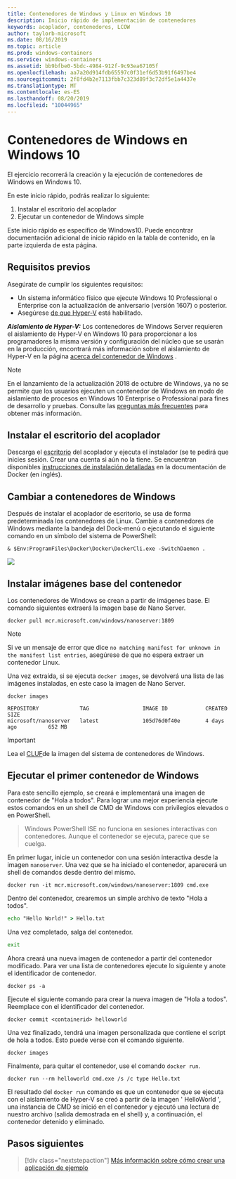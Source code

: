 ```yaml
---
title: Contenedores de Windows y Linux en Windows 10
description: Inicio rápido de implementación de contenedores
keywords: acoplador, contenedores, LCOW
author: taylorb-microsoft
ms.date: 08/16/2019
ms.topic: article
ms.prod: windows-containers
ms.service: windows-containers
ms.assetid: bb9bfbe0-5bdc-4984-912f-9c93ea67105f
ms.openlocfilehash: aa7a20d914fdb65597c0f31ef6d53b91f6497be4
ms.sourcegitcommit: 2f8fd4b2e7113fbb7c323d89f3c72df5e1a4437e
ms.translationtype: MT
ms.contentlocale: es-ES
ms.lasthandoff: 08/20/2019
ms.locfileid: "10044965"
---
```

# <a name="windows-containers-on-windows-10"></a>Contenedores de Windows en Windows 10

El ejercicio recorrerá la creación y la ejecución de contenedores de Windows en Windows 10.

En este inicio rápido, podrás realizar lo siguiente:

1. Instalar el escritorio del acoplador
2. Ejecutar un contenedor de Windows simple

Este inicio rápido es específico de Windows10. Puede encontrar documentación adicional de inicio rápido en la tabla de contenido, en la parte izquierda de esta página.

## <a name="prerequisites"></a>Requisitos previos
Asegúrate de cumplir los siguientes requisitos:
- Un sistema informático físico que ejecute Windows 10 Professional o Enterprise con la actualización de aniversario (versión 1607) o posterior. 
- Asegúrese [de que Hyper-V](https://docs.microsoft.com/virtualization/hyper-v-on-windows/reference/hyper-v-requirements) está habilitado.

***Aislamiento de Hyper-V:*** Los contenedores de Windows Server requieren el aislamiento de Hyper-V en Windows 10 para proporcionar a los programadores la misma versión y configuración del núcleo que se usarán en la producción, encontrará más información sobre el aislamiento de Hyper-V en la página [acerca del contenedor de Windows](../about/index.md) .

> [!NOTE]
> En el lanzamiento de la actualización 2018 de octubre de Windows, ya no se permite que los usuarios ejecuten un contenedor de Windows en modo de aislamiento de procesos en Windows 10 Enterprise o Professional para fines de desarrollo y pruebas. Consulte las [preguntas más frecuentes](../about/faq.md) para obtener más información.

## <a name="install-docker-desktop"></a>Instalar el escritorio del acoplador

Descarga el [escritorio](https://store.docker.com/editions/community/docker-ce-desktop-windows) del acoplador y ejecuta el instalador (se te pedirá que inicies sesión. Crear una cuenta si aún no la tiene. Se encuentran disponibles [instrucciones de instalación detalladas](https://docs.docker.com/docker-for-windows/install) en la documentación de Docker (en inglés).

## <a name="switch-to-windows-containers"></a>Cambiar a contenedores de Windows

Después de instalar el acoplador de escritorio, se usa de forma predeterminada los contenedores de Linux. Cambie a contenedores de Windows mediante la bandeja del Dock-menú o ejecutando el siguiente comando en un símbolo del sistema de PowerShell:

```console
& $Env:ProgramFiles\Docker\Docker\DockerCli.exe -SwitchDaemon .
```

![](./media/docker-for-win-switch.png)

## <a name="install-base-container-images"></a>Instalar imágenes base del contenedor

Los contenedores de Windows se crean a partir de imágenes base. El comando siguientes extraerá la imagen base de Nano Server.

```console
docker pull mcr.microsoft.com/windows/nanoserver:1809
```

> [!NOTE]
> Si ve un mensaje de error que dice `no matching manifest for unknown in the manifest list entries`, asegúrese de que no espera extraer un contenedor Linux.

Una vez extraída, si se ejecuta `docker images`, se devolverá una lista de las imágenes instaladas, en este caso la imagen de Nano Server.

```console
docker images

REPOSITORY             TAG                 IMAGE ID            CREATED             SIZE
microsoft/nanoserver   latest              105d76d0f40e        4 days ago          652 MB
```

> [!IMPORTANT]
> Lea el [CLUF](../images-eula.md)de la imagen del sistema de contenedores de Windows.

## <a name="run-your-first-windows-container"></a>Ejecutar el primer contenedor de Windows

Para este sencillo ejemplo, se creará e implementará una imagen de contenedor de "Hola a todos". Para lograr una mejor experiencia ejecute estos comandos en un shell de CMD de Windows con privilegios elevados o en PowerShell.

> Windows PowerShell ISE no funciona en sesiones interactivas con contenedores. Aunque el contenedor se ejecuta, parece que se cuelga.

En primer lugar, inicie un contenedor con una sesión interactiva desde la imagen `nanoserver`. Una vez que se ha iniciado el contenedor, aparecerá un shell de comandos desde dentro del mismo.  

```console
docker run -it mcr.microsoft.com/windows/nanoserver:1809 cmd.exe
```

Dentro del contenedor, crearemos un simple archivo de texto "Hola a todos".

```cmd
echo "Hello World!" > Hello.txt
```   

Una vez completado, salga del contenedor.

```cmd
exit
```

Ahora creará una nueva imagen de contenedor a partir del contenedor modificado. Para ver una lista de contenedores ejecute lo siguiente y anote el identificador de contenedor.

```console
docker ps -a
```

Ejecute el siguiente comando para crear la nueva imagen de "Hola a todos". Reemplace <containerid> con el identificador del contenedor.

```console
docker commit <containerid> helloworld
```

Una vez finalizado, tendrá una imagen personalizada que contiene el script de hola a todos. Esto puede verse con el comando siguiente.

```console
docker images
```

Finalmente, para quitar el contenedor, use el comando `docker run`.

```console
docker run --rm helloworld cmd.exe /s /c type Hello.txt
```

El resultado del `docker run` comando es que un contenedor que se ejecuta con el aislamiento de Hyper-V se creó a partir de la imagen ' HelloWorld ', una instancia de CMD se inició en el contenedor y ejecutó una lectura de nuestro archivo (salida demostrada en el shell) y, a continuación, el contenedor detenido y eliminado.

## <a name="next-steps"></a>Pasos siguientes

> [!div class="nextstepaction"]
> [Más información sobre cómo crear una aplicación de ejemplo](./building-sample-app.md)
